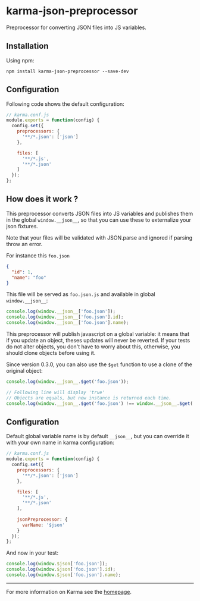 # karma-json-preprocessor

Preprocessor for converting JSON files into JS variables.

## Installation

Using npm:

`npm install karma-json-preprocessor --save-dev`

## Configuration

Following code shows the default configuration:

```js
// karma.conf.js
module.exports = function(config) {
  config.set({
    preprocessors: {
      '**/*.json': ['json']
    },

    files: [
      '**/*.js',
      '**/*.json'
    ]
  });
};
```

## How does it work ?

This preprocessor converts JSON files into JS variables and publishes them in the global `window.__json__`, so that you can use these to externalize your json fixtures.

Note that your files will be validated with JSON.parse and ignored if parsing throw an error.

For instance this `foo.json`

```json
{
  "id": 1,
  "name": "foo"
}
```
This file will be served as `foo.json.js` and available in global `window.__json__`:

```js
console.log(window.__json__['foo.json']);
console.log(window.__json__['foo.json'].id);
console.log(window.__json__['foo.json'].name);
```

This preprocessor will publish javascript on a global variable: it means that if you update an object, theses updates will never be reverted. If your tests do not alter objects, you don't have to worry about this, otherwise, you should clone objects before using it.

Since version 0.3.0, you can also use the `$get` function to use a clone of the original object:

```js
console.log(window.__json__.$get('foo.json'));

// Following line will display 'true'
// Objects are equals, but new instance is returned each time.
console.log(window.__json__.$get('foo.json') !== window.__json__.$get('foo.json'));
```

## Configuration

Default global variable name is by default `__json__`, but you can override it with your own name in karma configuration:

```js
// karma.conf.js
module.exports = function(config) {
  config.set({
    preprocessors: {
      '**/*.json': ['json']
    },

    files: [
      '**/*.js',
      '**/*.json'
    ],
    
    jsonPreprocessor: {
      varName: '$json'
    }
  });
};
```

And now in your test:

```js
console.log(window.$json['foo.json']);
console.log(window.$json['foo.json'].id);
console.log(window.$json['foo.json'].name);
```

----

For more information on Karma see the [homepage].


[homepage]: http://karma-runner.github.com
